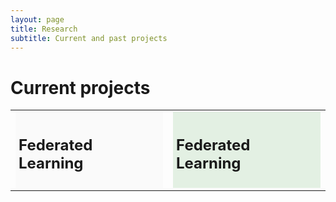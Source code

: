 ```yaml
---
layout: page
title: Research
subtitle: Current and past projects
---
```

<style>
    .div-1 {
       background-color: #FAFAFA; 
  padding: 5px;
        display: block
    }
    
    .div-2 {
    	background-color: rgba(0, 128, 0, 0.1);
  padding: 5px;
  display: block         
    }
  
</style>

# Current projects

<table>
<tr>
<td style="border: none;">
 <div class="div-1">
   <h2> Federated Learning
     </h2>
  </div>   
</td>
 <td style="border: none;">
 <div class="div-2">
   <h2> Federated Learning
     </h2>
   </div>       
</td>
     
</tr>
</table>
